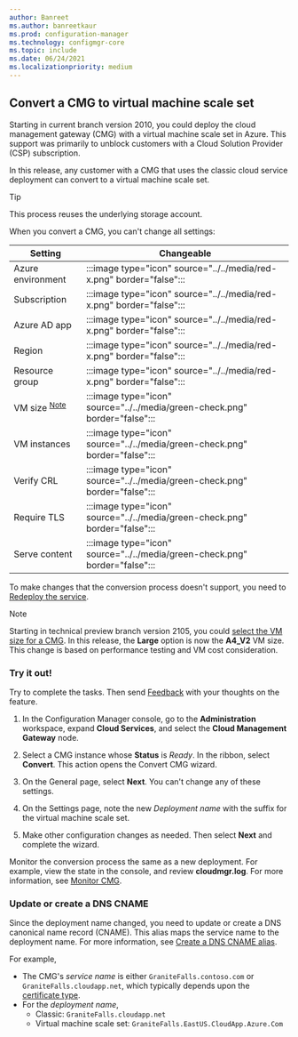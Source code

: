 ```yaml
---
author: Banreet
ms.author: banreetkaur
ms.prod: configuration-manager
ms.technology: configmgr-core
ms.topic: include
ms.date: 06/24/2021
ms.localizationpriority: medium
---
```


## <a name="bkmk_cmg"></a> Convert a CMG to virtual machine scale set

<!--8959690-->

Starting in current branch version 2010, you could deploy the cloud management gateway (CMG) with a virtual machine scale set in Azure. This support was primarily to unblock customers with a Cloud Solution Provider (CSP) subscription.

In this release, any customer with a CMG that uses the classic cloud service deployment can convert to a virtual machine scale set.

> [!TIP]
> This process reuses the underlying storage account.

When you convert a CMG, you can't change all settings:

| Setting | Changeable |
|---------|---------|
| Azure environment | :::image type="icon" source="../../media/red-x.png" border="false"::: |
| Subscription | :::image type="icon" source="../../media/red-x.png" border="false"::: |
| Azure AD app | :::image type="icon" source="../../media/red-x.png" border="false"::: |
| Region | :::image type="icon" source="../../media/red-x.png" border="false"::: |
| Resource group | :::image type="icon" source="../../media/red-x.png" border="false"::: |
| VM size <sup>[Note](#bkmk_note1)</sup> | :::image type="icon" source="../../media/green-check.png" border="false"::: |
| VM instances | :::image type="icon" source="../../media/green-check.png" border="false"::: |
| Verify CRL | :::image type="icon" source="../../media/green-check.png" border="false"::: |
| Require TLS | :::image type="icon" source="../../media/green-check.png" border="false"::: |
| Serve content | :::image type="icon" source="../../media/green-check.png" border="false"::: |

To make changes that the conversion process doesn't support, you need to [Redeploy the service](../../../../clients/manage/cmg/modify-cloud-management-gateway.md).

<a name="bkmk_note1"></a>

> [!NOTE]
> Starting in technical preview branch version 2105, you could [select the VM size for a CMG](../../technical-preview-2105.md#bkmk_cmgsize). In this release, the **Large** option is now the **A4_V2** VM size. This change is based on performance testing and VM cost consideration.<!-- 10107298 -->

### Try it out!

Try to complete the tasks. Then send [Feedback](../../../../understand/product-feedback.md) with your thoughts on the feature.

1. In the Configuration Manager console, go to the **Administration** workspace, expand **Cloud Services**, and select the **Cloud Management Gateway** node.

1. Select a CMG instance whose **Status** is _Ready_. In the ribbon, select **Convert**. This action opens the Convert CMG wizard.

1. On the General page, select **Next**. You can't change any of these settings.

1. On the Settings page, note the new _Deployment name_ with the suffix for the virtual machine scale set.

1. Make other configuration changes as needed. Then select **Next** and complete the wizard.

Monitor the conversion process the same as a new deployment. For example, view the state in the console, and review **cloudmgr.log**. For more information, see [Monitor CMG](../../../../clients/manage/cmg/monitor-clients-cloud-management-gateway.md#monitor-logs).

### Update or create a DNS CNAME

Since the deployment name changed, you need to update or create a DNS canonical name record (CNAME). This alias maps the service name to the deployment name. For more information, see [Create a DNS CNAME alias](../../../../clients/manage/cmg/server-auth-cert.md#create-a-dns-cname-alias).

For example,

- The CMG's _service name_ is either `GraniteFalls.contoso.com` or `GraniteFalls.cloudapp.net`, which typically depends upon the [certificate type](../../../../clients/manage/cmg/server-auth-cert.md#summary-comparison-of-certificate-types).
- For the _deployment name_,
  - Classic: `GraniteFalls.cloudapp.net`
  - Virtual machine scale set: `GraniteFalls.EastUS.CloudApp.Azure.Com`
